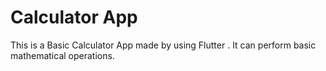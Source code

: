 # Calculator App
This is a Basic Calculator App made by using Flutter . It can perform basic mathematical operations.
